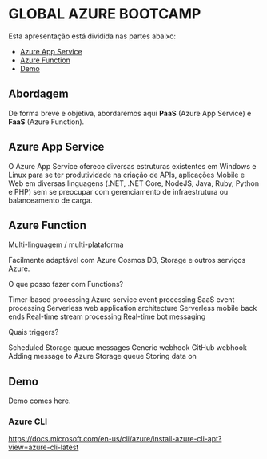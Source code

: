 
# GLOBAL AZURE BOOTCAMP

Esta apresentação está dividida nas partes abaixo:

- [Azure App Service](#azure-app-service)
- [Azure Function](#azure-function)
- [Demo](#demo)

## Abordagem

De forma breve e objetiva, abordaremos aqui **PaaS** (Azure App Service) e **FaaS** (Azure Function).

## Azure App Service

O Azure App Service oferece diversas estruturas existentes em Windows e Linux para se ter produtividade na criação de APIs, aplicações Mobile e Web em diversas linguagens (.NET, .NET Core, NodeJS, Java, Ruby, Python e PHP) sem se preocupar com gerenciamento de infraestrutura ou balanceamento de carga.

## Azure Function

Multi-linguagem / multi-plataforma

Facilmente adaptável com Azure Cosmos DB, Storage e outros serviços Azure.

O que posso fazer com Functions?

Timer-based processing
Azure service event processing
SaaS event processing
Serverless web application architecture
Serverless mobile back ends
Real-time stream processing
Real-time bot messaging

Quais triggers?

Scheduled
Storage queue messages
Generic webhook
GitHub webhook
Adding message to Azure Storage queue
Storing data on

## Demo

Demo comes here.

### Azure CLI

https://docs.microsoft.com/en-us/cli/azure/install-azure-cli-apt?view=azure-cli-latest
